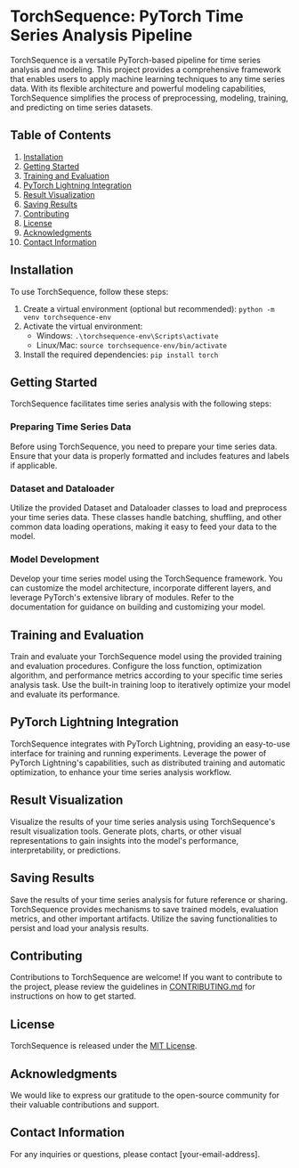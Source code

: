 # TorchSequence: PyTorch Time Series Analysis Pipeline

TorchSequence is a versatile PyTorch-based pipeline for time series analysis and modeling. This project provides a comprehensive framework that enables users to apply machine learning techniques to any time series data. With its flexible architecture and powerful modeling capabilities, TorchSequence simplifies the process of preprocessing, modeling, training, and predicting on time series datasets.

## Table of Contents

1. [Installation](#installation)
2. [Getting Started](#getting-started)
3. [Training and Evaluation](#training-and-evaluation)
4. [PyTorch Lightning Integration](#pytorch-lightning-integration)
5. [Result Visualization](#result-visualization)
6. [Saving Results](#saving-results)
7. [Contributing](#contributing)
8. [License](#license)
9. [Acknowledgments](#acknowledgments)
10. [Contact Information](#contact-information)

## Installation

To use TorchSequence, follow these steps:

1. Create a virtual environment (optional but recommended): `python -m venv torchsequence-env`
2. Activate the virtual environment:
   - Windows: `.\torchsequence-env\Scripts\activate`
   - Linux/Mac: `source torchsequence-env/bin/activate`
3. Install the required dependencies: `pip install torch`

## Getting Started

TorchSequence facilitates time series analysis with the following steps:

### Preparing Time Series Data

Before using TorchSequence, you need to prepare your time series data. Ensure that your data is properly formatted and includes features and labels if applicable. 

### Dataset and Dataloader

Utilize the provided Dataset and Dataloader classes to load and preprocess your time series data. These classes handle batching, shuffling, and other common data loading operations, making it easy to feed your data to the model.

### Model Development

Develop your time series model using the TorchSequence framework. You can customize the model architecture, incorporate different layers, and leverage PyTorch's extensive library of modules. Refer to the documentation for guidance on building and customizing your model.

## Training and Evaluation

Train and evaluate your TorchSequence model using the provided training and evaluation procedures. Configure the loss function, optimization algorithm, and performance metrics according to your specific time series analysis task. Use the built-in training loop to iteratively optimize your model and evaluate its performance.

## PyTorch Lightning Integration

TorchSequence integrates with PyTorch Lightning, providing an easy-to-use interface for training and running experiments. Leverage the power of PyTorch Lightning's capabilities, such as distributed training and automatic optimization, to enhance your time series analysis workflow.

## Result Visualization

Visualize the results of your time series analysis using TorchSequence's result visualization tools. Generate plots, charts, or other visual representations to gain insights into the model's performance, interpretability, or predictions.

## Saving Results

Save the results of your time series analysis for future reference or sharing. TorchSequence provides mechanisms to save trained models, evaluation metrics, and other important artifacts. Utilize the saving functionalities to persist and load your analysis results.

## Contributing

Contributions to TorchSequence are welcome! If you want to contribute to the project, please review the guidelines in [CONTRIBUTING.md](link-to-contributing.md) for instructions on how to get started.

## License

TorchSequence is released under the [MIT License](https://github.com/bchenley/TorchSequence/blob/main/LICENSE.txt).

## Acknowledgments

We would like to express our gratitude to the open-source community for their valuable contributions and support.

## Contact Information

For any inquiries or questions, please contact [your-email-address].

